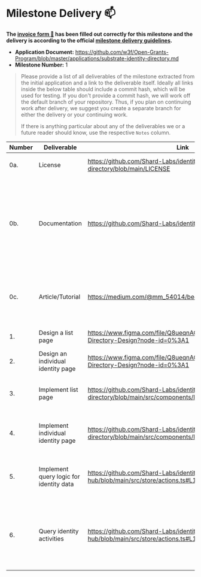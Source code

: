 # Milestone Delivery :mailbox:


**The [invoice form :pencil:](https://docs.google.com/forms/d/e/1FAIpQLSfmNYaoCgrxyhzgoKQ0ynQvnNRoTmgApz9NrMp-hd8mhIiO0A/viewform) has been filled out correctly for this milestone and the delivery is according to the official [milestone delivery guidelines](https://github.com/w3f/General-Grants-Program/blob/master/grants/milestone-deliverables-guidelines.md).**  

* **Application Document:** https://github.com/w3f/Open-Grants-Program/blob/master/applications/substrate-identity-directory.md
* **Milestone Number:** 1

> Please provide a list of all deliverables of the milestone extracted from the initial application and a link to the deliverable itself. Ideally all links inside the below table should include a commit hash, which will be used for testing. If you don't provide a commit hash, we will work off the default branch of your repository. Thus, if you plan on continuing work after delivery, we suggest you create a separate branch for either the delivery or your continuing work. 
> 
> If there is anything particular about any of the deliverables we or a future reader should know, use the respective `Notes` column.

| Number | Deliverable | Link | Notes |
| ------------- | ------------- | ------------- |------------- |
| 0a. | License | https://github.com/Shard-Labs/identity-directory/blob/main/LICENSE | Apache 2.0 / MIT / Unlicense |
| 0b. | Documentation | https://github.com/Shard-Labs/identity-directory/tree/main/docs |We will provide both inline documentation of the code and a basic tutorial that explains how the user can utilize the basic application. |
| 0c. | Article/Tutorial | https://medium.com/@mm_54014/bee3878de40e | We will write an article or tutorial that explains the work done as part of the grant. |
| 1. | Design a list page | https://www.figma.com/file/Q8ueqnAQYtDQq4bVgwY1Uf/Identity-Directory-Design?node-id=0%3A1 | Create design mockups in Figma. |
| 2. | Design an individual identity page | https://www.figma.com/file/Q8ueqnAQYtDQq4bVgwY1Uf/Identity-Directory-Design?node-id=0%3A1 | Create design mockups in Figma. |
| 3. | Implement list page | https://github.com/Shard-Labs/identity-directory/blob/main/src/components/Identities | Build UI components in VueJS used in the identity list page. | 
| 4. | Implement individual identity page | https://github.com/Shard-Labs/identity-directory/blob/main/src/components/Identity  | Build UI components in VueJS used in the individual identity page. 
| 5. | Implement query logic for identity data | https://github.com/Shard-Labs/identity-hub/blob/main/src/store/actions.ts#L157 | Implement query logic which will be used to retrieve identity data. |  
| 6. | Query identity activities | https://github.com/Shard-Labs/identity-hub/blob/main/src/store/actions.ts#L194 | Implement query logic which will be used to retrieve activities indicative of a member’s reputation. |   

